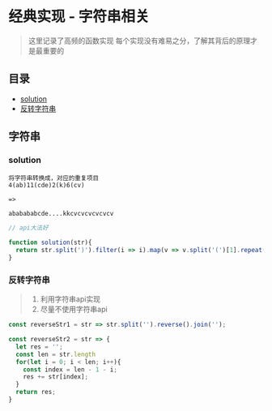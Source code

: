 # 经典实现 - 字符串相关

> 这里记录了高频的函数实现
> 每个实现没有难易之分，了解其背后的原理才是最重要的

<!-- 简易锚点，id需要使用英文名称 -->

## 目录 


* <a href="#solution">solution</a>
* <a href="#reverseStr">反转字符串</a>

## 字符串

<h3 id="solution">solution</h3>

```
将字符串转换成，对应的重复项目
4(ab)11(cde)2(k)6(cv)

=> 

ababababcde....kkcvcvcvcvcvcv
```

```js
// api大法好

function solution(str){
  return str.split(')').filter(i => i).map(v => v.split('(')[1].repeat(v)).join('');
}
```

<h3 id="reverseStr">反转字符串</h3>

> 1. 利用字符串api实现
> 2. 尽量不使用字符串api

```js
const reverseStr1 = str => str.split('').reverse().join('');

const reverseStr2 = str => {
  let res = '';
  const len = str.length
  for(let i = 0; i < len; i++){
    const index = len - 1 - i;
    res += str[index];
  }
  return res;
}
```
 
 <comment-comment/> 
 